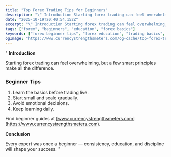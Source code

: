 ```yaml
---
title: "Top Forex Trading Tips for Beginners"
description: "\" Introduction Starting forex trading can feel overwhelming, but a few smart principles make all the difference..."
date: "2025-10-19T20:40:54.152Z"
excerpt: "\" Introduction Starting forex trading can feel overwhelming, but a few smart principles make all the difference. Beginner Tips 1. Learn the basics before trading live. 2. Start small and scale gradually. 3. Avoid emotional decisions. 4. Keep learning daily. Find beginner guides at [www.currencystrengthsmeters.com](https://www.currencystrengthsmeters.com). Conclusion Every expert was once..."
tags: ["forex", "beginners", "education", "forex basics"]
keywords: ["forex beginner tips", "forex education", "trading basics", "new trader guide", "forex for beginners"]
ogImage: "https://www.currencystrengthsmeters.com/og-cache/top-forex-trading-tips-for-beginners.jpg"
---
```

"
**Introduction**

Starting forex trading can feel overwhelming, but a few smart principles make all the difference.

### Beginner Tips

1. Learn the basics before trading live.  
2. Start small and scale gradually.  
3. Avoid emotional decisions.  
4. Keep learning daily.

Find beginner guides at [www.currencystrengthsmeters.com](https://www.currencystrengthsmeters.com).

**Conclusion**

Every expert was once a beginner — consistency, education, and discipline will shape your success.
"
